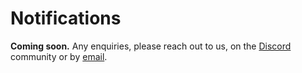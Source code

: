 # Notifications

**Coming soon.**
Any enquiries, please reach out to us, on the [Discord](https://discord.subjective.school) community or by [email](mailto:developer@subjective.school).